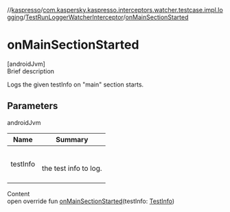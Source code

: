 //[kaspresso](../../index.md)/[com.kaspersky.kaspresso.interceptors.watcher.testcase.impl.logging](../index.md)/[TestRunLoggerWatcherInterceptor](index.md)/[onMainSectionStarted](on-main-section-started.md)



# onMainSectionStarted  
[androidJvm]  
Brief description  


Logs the given testInfo on "main" section starts.



## Parameters  
  
androidJvm  
  
|  Name|  Summary| 
|---|---|
| testInfo| <br><br>the test info to log.<br><br>
  
  
Content  
open override fun [onMainSectionStarted](on-main-section-started.md)(testInfo: [TestInfo](../../com.kaspersky.kaspresso.testcases.models.info/-test-info/index.md))  




